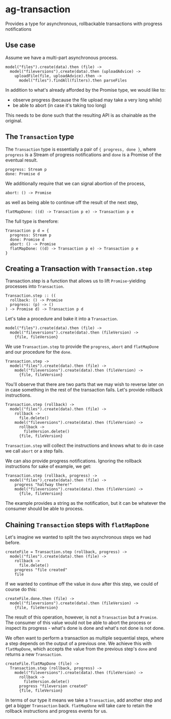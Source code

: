 # ag-transaction

Provides a type for asynchronous, rollbackable transactions with progress notifications

## Use case

Assume we have a multi-part asynchronous process.

    model("files").create(data).then (file) ->
      model("fileversions").create(data).then (uploadAdvice) ->
        uploadFile(file, uploadAdvice).then ->
          model("files").findAll(filters).then parseFiles

In addition to what's already afforded by the Promise type, we would like to:

- observe progress (because the file upload may take a very long while)
- be able to abort (in case it's taking too long)

This needs to be done such that the resulting API is as chainable as the original.

## The `Transaction` type

The `Transaction` type is essentially a pair of `{ progress, done }`, where `progress` is a Stream of progress notifications and `done` is a Promise of the eventual result.

    progress: Stream p
    done: Promise d

We additionally require that we can signal abortion of the process,

    abort: () -> Promise

as well as being able to continue off the result of the next step,

    flatMapDone: ((d) -> Transaction p e) -> Transaction p e

The full type is therefore:

    Transaction p d = {
      progress: Stream p
      done: Promise d
      abort: () -> Promise
      flatMapDone: ((d) -> Transaction p e) -> Transaction p e
    }

## Creating a Transaction with `Transaction.step`

Transaction.step is a function that allows us to lift `Promise`-yielding processes into `Transaction`.

    Transaction.step :: ((
      rollback: () -> Promise
      progress: (p) -> ()
    ) -> Promise d) -> Transaction p d

Let's take a procedure and bake it into a `Transaction`.

    model("files").create(data).then (file) ->
      model("fileversions").create(data).then (fileVersion) ->
        {file, fileVersion}

We use `Transaction.step` to provide the `progress`, `abort` and `flatMapDone` and our procedure for the `done`.

    Transaction.step ->
      model("files").create(data).then (file) ->
        model("fileversions").create(data).then (fileVersion) ->
          {file, fileVersion}

You'll observe that there are two parts that we may wish to reverse later on in case something in the rest of the transaction fails. Let's provide rollback instructions.

    Transaction.step (rollback) ->
      model("files").create(data).then (file) ->
        rollback ->
          file.delete()
        model("fileversions").create(data).then (fileVersion) ->
          rollback ->
            fileVersion.delete()
          {file, fileVersion}

`Transaction.step` will collect the instructions and knows what to do in case we call `abort` or a step fails.

We can also provide progress notifications. Ignoring the rollback instructions for sake of example, we get:

    Transaction.step (rollback, progress) ->
      model("files").create(data).then (file) ->
        progress "halfway there!"
        model("fileversions").create(data).then (fileVersion) ->
          {file, fileVersion}

The example provides a string as the notification, but it can be whatever the consumer should be able to process.

## Chaining `Transaction` steps with `flatMapDone`

Let's imagine we wanted to split the two asynchronous steps we had before.

    createFile = Transaction.step (rollback, progress) ->
      model("files").create(data).then (file) ->
        rollback ->
          file.delete()
        progress "file created"
        file

If we wanted to continue off the value in `done` after this step, we could of course do this:

    createFile.done.then (file) ->
      model("fileversions").create(data).then (fileVersion) ->
        {file, fileVersion}

The result of this operation, however, is not a `Transaction` but a `Promise`. The consumer of this value would not be able to abort the process or inspect its progress - what's done is done and what's not done is not done.

We often want to perform a transaction as multiple sequential steps, where a step depends on the output of a previous one. We achieve this with `flatMapDone`, which accepts the value from the previous step's `done` and returns a new `Transaction`.

    createFile.flatMapDone (file) ->
      Transaction.step (rollback, progress) ->
        model("fileversions").create(data).then (fileVersion) ->
          rollback ->
            fileVersion.delete()
          progress "fileversion created"
          {file, fileVersion}

In terms of our type it means we take a `Transaction`, add another step and get a bigger `Transaction` back. `flatMapDone` will take care to retain the rollback instructions and progress events for us.



